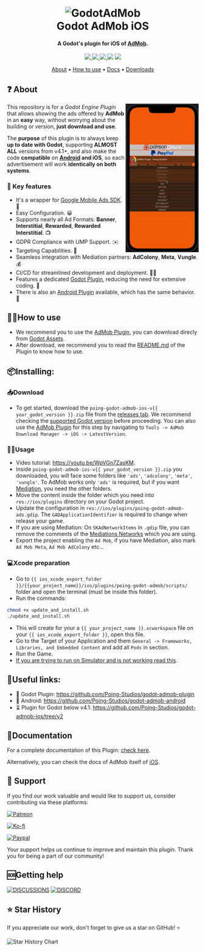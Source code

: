 
<h1 align="center">
  <br>
  <img src="https://i.imgur.com/N2OW34R.png" alt="GodotAdMob" width=500>
  <br>
  Godot AdMob iOS
  <br>
</h1>

<h4 align="center">A Godot's plugin for iOS of <a href="https://admob.google.com" target="_blank">AdMob</a>.</h4>

<p align="center">
  <a href="https://github.com/Poing-Studios/godot-admob-ios/releases">
    <img src="https://img.shields.io/github/v/tag/Poing-Studios/godot-admob-ios?label=Version">
  </a>
  <a href="https://github.com/Poing-Studios/godot-admob-ios/actions/workflows/release_ios.yml">
    <img src="https://github.com/Poing-Studios/godot-admob-ios/actions/workflows/release_ios.yml/badge.svg">
  </a>
  <a href="https://github.com/Poing-Studios/godot-admob-ios/releases">
    <img src="https://img.shields.io/github/downloads/Poing-Studios/godot-admob-ios/total?style=social">
  </a>
  <img src="https://img.shields.io/github/stars/Poing-Studios/godot-admob-ios?style=social">
  <img src="https://img.shields.io/github/license/Poing-Studios/godot-admob-ios?style=plastic">
</p>

<p align="center">
  <a href="#❓-about">About</a> •
  <a href="#🙋‍♂️how-to-use">How to use</a> •
  <a href="#📄documentation">Docs</a> •
  <a href="https://github.com/Poing-Studios/godot-admob-ios/releases">Downloads</a> 
</p>

## ❓ About 

<img src="static/usage.webp" align="right"
     alt="Preview" width="auto" height="390">


This repository is for a _Godot Engine Plugin_ that allows showing the ads offered by **AdMob** in an **easy** way, without worrying about the building or version, **just download and use**.

The **purpose** of this plugin is to always keep **up to date with Godot**, supporting **ALMOST ALL** versions from v4.1+, and also make the code **compatible** on **[Android](https://github.com/Poing-Studios/godot-admob-android) and iOS**, so each advertisement will work **identically on both systems**.

### 🔑 Key features

- It's a wrapper for [Google Mobile Ads SDK](https://developers.google.com/admob/ios/download). 🎁
- Easy Configuration. 😀
- Supports nearly all Ad Formats: **Banner**, **Interstitial**, **Rewarded**, **Rewarded Interstitial**. 📺
- GDPR Compliance with UMP Support. ✉️
- Targeting Capabilities. 🎯
- Seamless integration with Mediation partners: **AdColony**, **Meta**, **Vungle**. 💰
- CI/CD for streamlined development and deployment. 🔄🚀
- Features a dedicated [Godot Plugin](https://github.com/Poing-Studios/godot-admob-plugin), reducing the need for extensive coding. 🔌
- There is also an [Android Plugin](https://github.com/Poing-Studios/godot-admob-android) available, which has the same behavior. 🤖

## 🙋‍♂️How to use 
- We recommend you to use the [AdMob Plugin](https://github.com/Poing-Studios/godot-admob-plugin), you can download direcly from [Godot Assets](https://godotengine.org/asset-library/asset/2063).
- After download, we recommend you to read the [README.md](https://github.com/Poing-Studios/godot-admob-plugin/blob/master/README.md) of the Plugin to know how to use.

## 📦Installing:

### 📥Download
- To get started, download the `poing-godot-admob-ios-v{{ your_godot_version }}.zip` file from the [releases tab](https://github.com/Poing-Studios/godot-admob-ios/releases). We recommend checking the [supported Godot version](https://github.com/Poing-Studios/godot-admob-versions/blob/master/versions.json) before proceeding. You can also use the [AdMob Plugin](https://github.com/Poing-Studios/godot-admob-plugin) for this step by navigating to `Tools -> AdMob Download Manager -> iOS -> LatestVersion`.


### 🧑‍💻Usage
- Video tutorial: https://youtu.be/WpVGn7ZasKM.
- Inside `poing-godot-admob-ios-v{{ your_godot_version }}.zip` you downloaded, you will face some folders like `'ads'`, `'adcolony'`, `'meta'`, `'vungle'`. To AdMob works only `'ads'` is required, but if you want [Mediation](https://support.google.com/admob/answer/13420272?hl=en), you need the other folders.
- Move the content inside the folder which you need into ```res://ios/plugins``` directory on your Godot project.
- Update the configuration in ```res://ios/plugins/poing-godot-admob-ads.gdip```. The `GADApplicationIdentifier` is required to change when release your game.
- If you are using Mediation: On `SKAdNetworkItems` in `.gdip` file, you can remove the comments of the [Mediations Networks](https://developers.google.com/admob/ios/choose-networks) which you are using.
- Export the project enabling the `Ad Mob`, if you have Mediation, also mark `Ad Mob Meta`, `Ad Mob AdColony` etc...

### 💻Xcode preparation
- Go to `{{ ios_xcode_export_folder }}/{{your_project_name}}/ios/plugins/poing-godot-admob/scripts/` folder and open the terminal (must be inside this folder).
- Run the commands: 
```bash
chmod +x update_and_install.sh
./update_and_install.sh
```
- This will create for your a `{{ your_project_name }}.xcworkspace` file on your `{{ ios_xcode_export_folder }}`, open this file.
- Go to the Target of your Application and them `General -> Frameworks, Libraries, and Embedded Content` and add all `Pods` in section.
- Run the Game.
- [If you are trying to run on Simulator and is not working read this](https://github.com/godotengine/godot/issues/44681#issuecomment-751399783).


## 📎Useful links:
- 🦾 Godot Plugin: https://github.com/Poing-Studios/godot-admob-plugin
- 🤖 Android: https://github.com/Poing-Studios/godot-admob-android
- ⏳ Plugin for Godot below v4.1: https://github.com/Poing-Studios/godot-admob-ios/tree/v2

## 📄Documentation
For a complete documentation of this Plugin: [check here](https://poing-studios.github.io/godot-admob-plugin/).

Alternatively, you can check the docs of AdMob itself of [iOS](https://developers.google.com/admob/ios/quick-start).

## 🙏 Support
If you find our work valuable and would like to support us, consider contributing via these platforms:

[![Patreon](https://img.shields.io/badge/Support%20us%20on-Patreon-orange?style=for-the-badge&logo=patreon)](https://patreon.com/poingstudios)

[![Ko-fi](https://img.shields.io/badge/Buy%20us%20a-coffee-yellow?style=for-the-badge&logo=ko-fi)](https://ko-fi.com/poingstudios)

[![Paypal](https://img.shields.io/badge/Donate-via%20Paypal-blue?style=for-the-badge&logo=paypal)](https://www.paypal.com/donate/?hosted_button_id=EBUVPEGF4BUR8)

Your support helps us continue to improve and maintain this plugin. Thank you for being a part of our community!


## 🆘Getting help
[![DISCUSSIONS](https://img.shields.io/badge/Discussions-green?style=for-the-badge)](https://github.com/Poing-Studios/godot-admob-ios/discussions)
[![DISCORD](https://img.shields.io/badge/Discord-7289DA?style=for-the-badge)](https://discord.com/invite/YEPvYjSSMk)


## ⭐ Star History
If you appreciate our work, don't forget to give us a star on GitHub! ⭐

![Star History Chart](https://api.star-history.com/svg?repos=Poing-studios/godot-admob-ios&type=Date)
